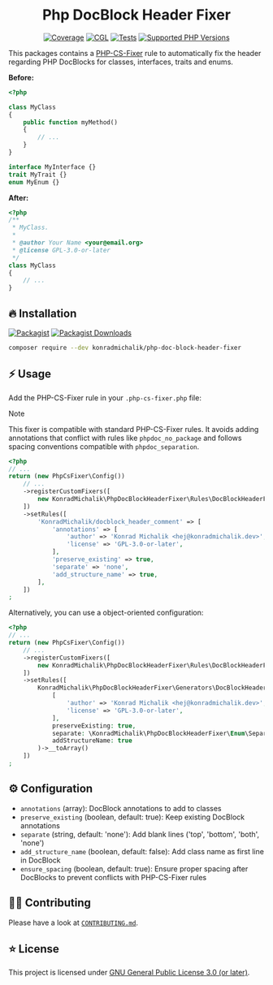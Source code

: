 <div align="center">

# Php DocBlock Header Fixer

[![Coverage](https://img.shields.io/coverallsCoverage/github/jackd248/php-doc-block-header-fixer?logo=coveralls)](https://coveralls.io/github/jackd248/php-doc-block-header-fixer)
[![CGL](https://img.shields.io/github/actions/workflow/status/jackd248/php-doc-block-header-fixer/cgl.yml?label=cgl&logo=github)](https://github.com/jackd248/php-doc-block-header-fixer/actions/workflows/cgl.yml)
[![Tests](https://img.shields.io/github/actions/workflow/status/jackd248/php-doc-block-header-fixer/tests.yml?label=tests&logo=github)](https://github.com/jackd248/php-doc-block-header-fixer/actions/workflows/tests.yml)
[![Supported PHP Versions](https://img.shields.io/packagist/dependency-v/konradmichalik/php-doc-block-header-fixer/php?logo=php)](https://packagist.org/packages/konradmichalik/php-doc-block-header-fixer)

</div>

This packages contains a [PHP-CS-Fixer](https://github.com/PHP-CS-Fixer/PHP-CS-Fixer) rule to automatically fix the header regarding PHP DocBlocks for classes, interfaces, traits and enums.

**Before:**

```php
<?php

class MyClass
{
    public function myMethod()
    {
        // ...
    }
}

interface MyInterface {}
trait MyTrait {}
enum MyEnum {}
```

**After:**

```php
<?php
/**
 * MyClass.
 *
 * @author Your Name <your@email.org>
 * @license GPL-3.0-or-later
 */
class MyClass
{
    // ...
}
```

## 🔥 Installation

[![Packagist](https://img.shields.io/packagist/v/konradmichalik/php-doc-block-header-fixer?label=version&logo=packagist)](https://packagist.org/packages/konradmichalik/php-doc-block-header-fixer)
[![Packagist Downloads](https://img.shields.io/packagist/dt/konradmichalik/php-doc-block-header-fixer?color=brightgreen)](https://packagist.org/packages/konradmichalik/php-doc-block-header-fixer)


```bash
composer require --dev konradmichalik/php-doc-block-header-fixer
```

## ⚡ Usage

Add the PHP-CS-Fixer rule in your `.php-cs-fixer.php` file:

> [!NOTE]
> This fixer is compatible with standard PHP-CS-Fixer rules. It avoids adding annotations that conflict with rules like `phpdoc_no_package` and follows spacing conventions compatible with `phpdoc_separation`.

```php
<?php
// ...
return (new PhpCsFixer\Config())
    // ...
    ->registerCustomFixers([
        new KonradMichalik\PhpDocBlockHeaderFixer\Rules\DocBlockHeaderFixer()
    ])
    ->setRules([
        'KonradMichalik/docblock_header_comment' => [
            'annotations' => [
                'author' => 'Konrad Michalik <hej@konradmichalik.dev>',
                'license' => 'GPL-3.0-or-later',
            ],
            'preserve_existing' => true,
            'separate' => 'none',
            'add_structure_name' => true,
        ],
    ])
;
```

Alternatively, you can use a object-oriented configuration:

```php
<?php
// ...
return (new PhpCsFixer\Config())
    // ...
    ->registerCustomFixers([
        new KonradMichalik\PhpDocBlockHeaderFixer\Rules\DocBlockHeaderFixer()
    ])
    ->setRules([
        KonradMichalik\PhpDocBlockHeaderFixer\Generators\DocBlockHeader::create(
            [
                'author' => 'Konrad Michalik <hej@konradmichalik.dev>',
                'license' => 'GPL-3.0-or-later',
            ],
            preserveExisting: true,
            separate: \KonradMichalik\PhpDocBlockHeaderFixer\Enum\Separate::None,
            addStructureName: true
        )->__toArray()
    ])
;
```

## ⚙️ Configuration

- `annotations` (array): DocBlock annotations to add to classes
- `preserve_existing` (boolean, default: true): Keep existing DocBlock annotations
- `separate` (string, default: 'none'): Add blank lines ('top', 'bottom', 'both', 'none')
- `add_structure_name` (boolean, default: false): Add class name as first line in DocBlock
- `ensure_spacing` (boolean, default: true): Ensure proper spacing after DocBlocks to prevent conflicts with PHP-CS-Fixer rules

## 🧑‍💻 Contributing

Please have a look at [`CONTRIBUTING.md`](CONTRIBUTING.md).

## ⭐ License

This project is licensed under [GNU General Public License 3.0 (or later)](LICENSE).
